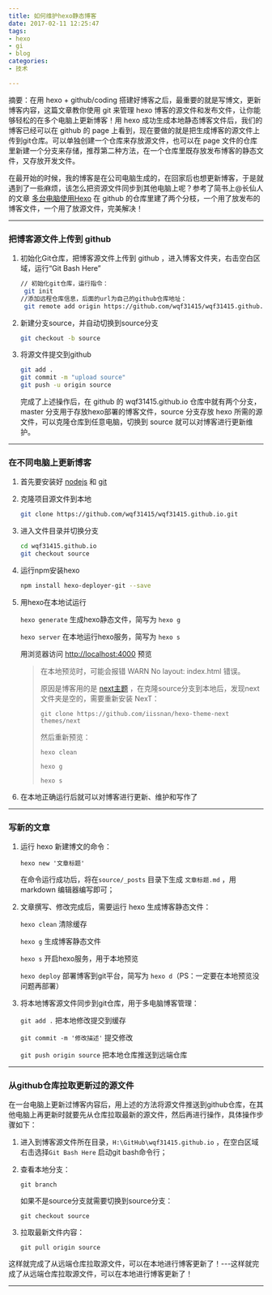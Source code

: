 ```yaml
---
title: 如何维护hexo静态博客
date: 2017-02-11 12:25:47
tags: 
- hexo
- gi
- blog
categories: 
- 技术

---
```


摘要：在用 hexo + github/coding 搭建好博客之后，最重要的就是写博文，更新博客内容，这篇文章教你使用 git 来管理 hexo 博客的源文件和发布文件，让你能够轻松的在多个电脑上更新博客！用 hexo 成功生成本地静态博客文件后，我们的博客已经可以在 github 的 page 上看到，现在要做的就是把生成博客的源文件上传到git仓库。可以单独创建一个仓库来存放源文件，也可以在 page 文件的仓库里新建一个分支来存储，推荐第二种方法，在一个仓库里既存放发布博客的静态文件，又存放开发文件。

​        在最开始的时候，我的博客是在公司电脑生成的，在回家后也想更新博客，于是就遇到了一些麻烦，该怎么把资源文件同步到其他电脑上呢？参考了简书上@长仙人 的文章 [多台电脑使用Hexo](http://www.jianshu.com/p/4bcf2848b3fc '多台电脑使用Hexo') 在 github 的仓库里建了两个分枝，一个用了放发布的博客文件，一个用了放源文件，完美解决！

<!-- more -->

---

### 把博客源文件上传到 github

1. 初始化Git仓库，把博客源文件上传到 github ，进入博客文件夹，右击空白区域，运行“Git Bash Here”

   ``````bash
   // 初始化git仓库，运行指令：
   	git init
   //添加远程仓库信息，后面的url为自己的github仓库地址：
   	git remote add origin https://github.com/wqf31415/wqf31415.github.io.git
   ``````

2. 新建分支source，并自动切换到source分支

   ``````bash
   git checkout -b source
   ``````

3. 将源文件提交到github

   ``````bash
   git add .
   git commit -m "upload source"
   git push -u origin source
   ``````

   完成了上述操作后，在 github 的 wqf31415.github.io 仓库中就有两个分支，master 分支用于存放hexo部署的博客文件，source 分支存放 hexo 所需的源文件，可以克隆仓库到任意电脑，切换到 source 就可以对博客进行更新维护。

----

### 在不同电脑上更新博客

1. 首先要安装好 [nodejs](https://nodejs.org/en/ 'nodejs') 和 [git](https://git-scm.com/ 'git') 

2. 克隆项目源文件到本地

   ``````bash
   git clone https://github.com/wqf31415/wqf31415.github.io.git
   ``````

3. 进入文件目录并切换分支

   ```bash
   cd wqf31415.github.io
   git checkout source
   ```

4. 运行npm安装hexo

   ```bash
   npm install hexo-deployer-git --save
   ```

5. 用hexo在本地试运行

   `hexo generate`  生成hexo静态文件，简写为 `hexo g`

   `hexo server`  在本地运行hexo服务，简写为 `hexo s`

   用浏览器访问 [http://localhost:4000](http://localhost:4000 '本地hexo') 预览

   > 在本地预览时，可能会报错 WARN No layout: index.html 错误。
   >
   > 原因是博客用的是 [next主题](http://theme-next.iissnan.com/getting-started.html 'next官网') ，在克隆source分支到本地后，发现next文件夹是空的，需要重新安装 NexT：
   >
   >  `git clone https://github.com/iissnan/hexo-theme-next themes/next` 
   >
   > 然后重新预览：
   >
   > `hexo clean` 
   >
   > `hexo g`  
   >
   > `hexo s`

6. 在本地正确运行后就可以对博客进行更新、维护和写作了

---

### 写新的文章

1. 运行 hexo 新建博文的命令：

   `hexo new '文章标题'`

   在命令运行成功后，将在`source/_posts` 目录下生成 `文章标题.md` ，用 markdown 编辑器编写即可；

2. 文章撰写、修改完成后，需要运行 hexo 生成博客静态文件：

   `hexo clean` 清除缓存

   `hexo g` 生成博客静态文件

   `hexo s` 开启hexo服务，用于本地预览

   `hexo deploy` 部署博客到git平台，简写为 `hexo d`（PS：一定要在本地预览没问题再部署）

3. 将本地博客源文件同步到git仓库，用于多电脑博客管理：

   `git add .` 把本地修改提交到缓存

   `git commit -m '修改描述'` 提交修改

   `git push origin source` 把本地仓库推送到远端仓库

---

### 从github仓库拉取更新过的源文件

​        在一台电脑上更新过博客内容后，用上述的方法将源文件推送到github仓库，在其他电脑上再更新时就要先从仓库拉取最新的源文件，然后再进行操作，具体操作步骤如下：

1. 进入到博客源文件所在目录，`H:\GitHub\wqf31415.github.io` ，在空白区域右击选择`Git Bash Here` 启动git bash命令行；

2. 查看本地分支：

   `git branch` 

   如果不是source分支就需要切换到source分支：

   `git checkout source`

3. 拉取最新文件内容：

   `git pull origin source`

​        这样就完成了从远端仓库拉取源文件，可以在本地进行博客更新了！---这样就完成了从远端仓库拉取源文件，可以在本地进行博客更新了！

---




